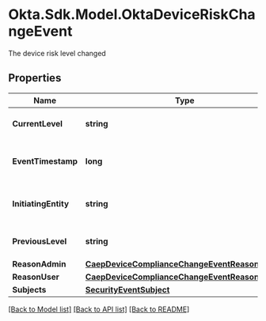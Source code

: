 # Okta.Sdk.Model.OktaDeviceRiskChangeEvent
The device risk level changed

## Properties

Name | Type | Description | Notes
------------ | ------------- | ------------- | -------------
**CurrentLevel** | **string** | Current risk level of the device | 
**EventTimestamp** | **long** | The time of the event (UNIX timestamp) | 
**InitiatingEntity** | **string** | The entity that initiated the event | [optional] 
**PreviousLevel** | **string** | Previous risk level of the device | 
**ReasonAdmin** | [**CaepDeviceComplianceChangeEventReasonAdmin**](CaepDeviceComplianceChangeEventReasonAdmin.md) |  | [optional] 
**ReasonUser** | [**CaepDeviceComplianceChangeEventReasonUser**](CaepDeviceComplianceChangeEventReasonUser.md) |  | [optional] 
**Subjects** | [**SecurityEventSubject**](.md) |  | 

[[Back to Model list]](../README.md#documentation-for-models) [[Back to API list]](../README.md#documentation-for-api-endpoints) [[Back to README]](../README.md)

